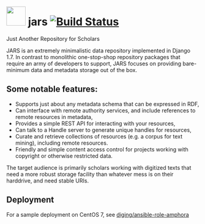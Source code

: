 <img src="https://github.com/diging/amphora/blob/master/docs/jar.jpg" height="50" />     jars    [![Build Status](https://travis-ci.org/diging/amphora.svg?branch=master)](https://travis-ci.org/diging/amphora)
====

Just Another Repository for Scholars

JARS is an extremely minimalistic data repository implemented in Django 1.7. In contrast
to monolithic one-stop-shop repository packages that require an army of developers to
support, JARS focuses on providing bare-minimum data and metadata storage out of the box.

Some notable features:
----------------------
* Supports just about any metadata schema that can be expressed in RDF,
* Can interface with remote authority services, and include references to remote resources
  in metadata,
* Provides a simple REST API for interacting with your resources,
* Can talk to a Handle server to generate unique handles for resources,
* Curate and retrieve collections of resources (e.g. a corpus for text mining), including
  remote resources.
* Friendly and simple content access control for projects working with copyright or
  otherwise restricted data.

The target audience is primarily scholars working with digitized texts that need a more
robust storage facility than whatever mess is on their harddrive, and need stable URIs.

Deployment
----------
For a sample deployment on CentOS 7, see [diging/ansible-role-amphora](https://github.com/diging/ansible-role-amphora)
